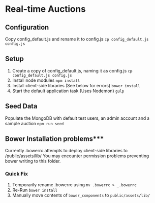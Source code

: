 # Real-time Auctions

## Configuration
Copy config_default.js and rename it to config.js
```cp config_default.js config.js```
## Setup
1. Create a copy of config_default.js, naming it as config.js
```cp config_default.js config.js```
2. Install node modules
```npm install```
3. Install client-side libraries (See below for errors)
```bower install```
4. Start the default application task (Uses Nodemon)
```gulp```
## Seed Data
Populate the MongoDB with default test users, an admin account and a sample auction
```npm run seed```
## Bower Installation problems***
Currently .bowerrc attempts to deploy client-side libraries to /public/assets/lib/
You may encounter permission problems preventing bower writing to this folder.
### Quick Fix
1. Temporarily rename .bowerrc using ```mv .bowerrc > _.bowerrc```
2. Re-Run `bower install`
3. Manually move contents of `bower_components` to `public/assets/lib/`